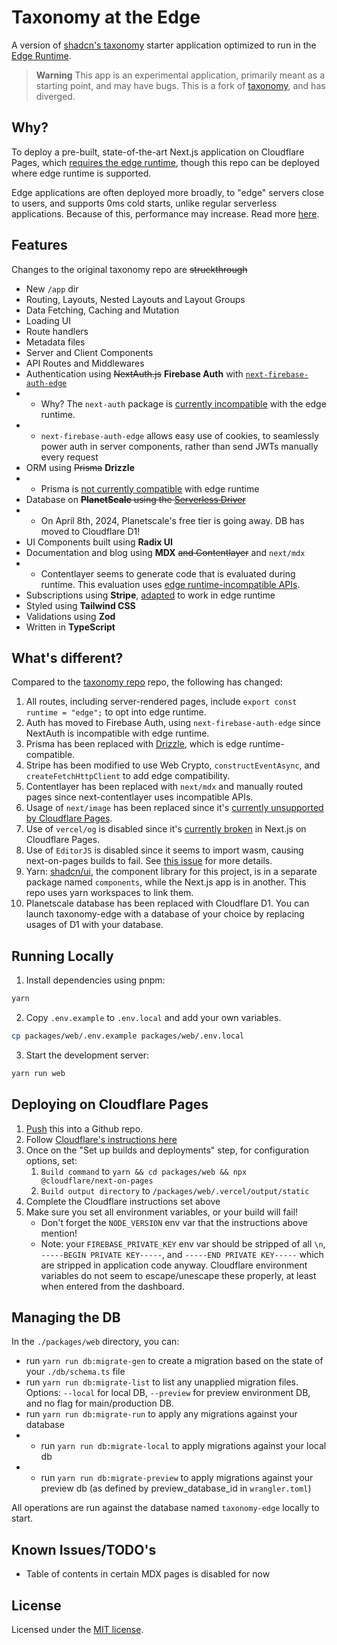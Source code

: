 # Taxonomy at the Edge

A version of [shadcn's taxonomy](https://github.com/shadcn/taxonomy) starter application optimized to run in the [Edge Runtime](https://edge-runtime.vercel.app/).

> **Warning**
> This app is an experimental application, primarily meant as a starting point, and may have bugs.
> This is a fork of [taxonomy](https://github.com/shadcn/taxonomy), and has diverged. 

## Why?
To deploy a pre-built, state-of-the-art Next.js application on Cloudflare Pages, which [requires the edge runtime](https://developers.cloudflare.com/pages/framework-guides/deploy-a-nextjs-site/#use-the-edge-runtime), though this repo can be deployed where edge runtime is supported.

Edge applications are often deployed more broadly, to "edge" servers close to users, and supports 0ms cold starts, unlike regular serverless applications. Because of this, performance may increase. Read more [here](https://workers.cloudflare.com/).

## Features

Changes to the original taxonomy repo are ~~struckthrough~~

- New `/app` dir
- Routing, Layouts, Nested Layouts and Layout Groups
- Data Fetching, Caching and Mutation
- Loading UI
- Route handlers
- Metadata files
- Server and Client Components
- API Routes and Middlewares
- Authentication using ~~NextAuth.js~~ **Firebase Auth** with [`next-firebase-auth-edge`](https://github.com/awinogrodzki/next-firebase-auth-edge)
- - Why? The `next-auth` package is [currently incompatible](https://github.com/nextauthjs/next-auth/discussions/5855#discussioncomment-4564329) with the edge runtime. 
- - `next-firebase-auth-edge` allows easy use of cookies, to seamlessly power auth in server components, rather than send JWTs manually every request
- ORM using ~~Prisma~~ **Drizzle**
- - Prisma is [not currently compatible](https://github.com/prisma/prisma/issues/19500) with edge runtime
- Database on ~~**PlanetScale** using the [Serverless Driver](https://github.com/planetscale/database-js)~~
- - On April 8th, 2024, Planetscale's free tier is going away. DB has moved to Cloudflare D1!
- UI Components built using **Radix UI**
- Documentation and blog using **MDX** ~~and Contentlayer~~ and `next/mdx`
- - Contentlayer seems to generate code that is evaluated during runtime. This evaluation uses [edge runtime-incompatible APIs](https://github.com/contentlayerdev/contentlayer/blob/main/packages/next-contentlayer/src/hooks/useMDXComponent.ts#L24).
- Subscriptions using **Stripe**, [adapted](https://blog.cloudflare.com/announcing-stripe-support-in-workers/) to work in edge runtime
- Styled using **Tailwind CSS**
- Validations using **Zod**
- Written in **TypeScript**

## What's different?

Compared to the [taxonomy repo](https://github.com/shadcn/taxonomy) repo, the following has changed:

1. All routes, including server-rendered pages, include `export const runtime = "edge";` to opt into edge runtime.
2. Auth has moved to Firebase Auth, using `next-firebase-auth-edge` since NextAuth is incompatible with edge runtime.
3. Prisma has been replaced with [Drizzle](https://github.com/drizzle-team/drizzle-orm), which is edge runtime-compatible.
4. Stripe has been modified to use Web Crypto, `constructEventAsync`, and `createFetchHttpClient` to add edge compatibility.
5. Contentlayer has been replaced with `next/mdx` and manually routed pages since next-contentlayer uses incompatible APIs. 
6. Usage of `next/image` has been replaced since it's [currently unsupported by Cloudflare Pages](https://developers.cloudflare.com/pages/framework-guides/deploy-a-nextjs-site/#statically-imported-images-on-pages).
7. Use of `vercel/og` is disabled since it's [currently broken](https://github.com/cloudflare/next-on-pages/issues/39) in Next.js on Cloudflare Pages.
8. Use of `EditorJS` is disabled since it seems to import wasm, causing next-on-pages builds to fail. See [this issue](https://github.com/cloudflare/next-on-pages/issues/344) for more details.
9.  Yarn: [shadcn/ui](https://github.com/shadcn/ui), the component library for this project, is in a separate package named `components`, while the Next.js app is in another. This repo uses yarn workspaces to link them. 
10. Planetscale database has been replaced with Cloudflare D1. You can launch taxonomy-edge with a database of your choice by replacing usages of D1 with your database.

## Running Locally

1. Install dependencies using pnpm:

```sh
yarn
```

2. Copy `.env.example` to `.env.local` and add your own variables. 

```sh
cp packages/web/.env.example packages/web/.env.local
```

3. Start the development server:

```sh
yarn run web
```

## Deploying on Cloudflare Pages
1. [Push](https://developers.cloudflare.com/pages/framework-guides/deploy-a-nextjs-site/#create-a-github-repository) this into a Github repo.
2. Follow [Cloudflare's instructions here](https://developers.cloudflare.com/pages/framework-guides/deploy-a-nextjs-site/#3-deploy-your-application-to-cloudflare-pages)
3. Once on the "Set up builds and deployments" step, for configuration options, set:
   1. `Build command` to `yarn && cd packages/web && npx @cloudflare/next-on-pages`
   2. `Build output directory` to `/packages/web/.vercel/output/static`
4. Complete the Cloudflare instructions set above
5. Make sure you set all environment variables, or your build will fail!
   - Don't forget the `NODE_VERSION` env var that the instructions above mention!
   - Note: your `FIREBASE_PRIVATE_KEY` env var should be stripped of all `\n`, `-----BEGIN PRIVATE KEY-----`, and `-----END PRIVATE KEY-----` which are stripped in application code anyway. Cloudflare environment variables do not seem to escape/unescape these properly, at least when entered from the dashboard.

## Managing the DB
In the `./packages/web` directory, you can:
- run `yarn run db:migrate-gen` to create a migration based on the state of your `./db/schema.ts` file
- run `yarn run db:migrate-list` to list any unapplied migration files. Options: `--local` for local DB, `--preview` for preview environment DB, and no flag for main/production DB.
- run `yarn run db:migrate-run` to apply any migrations against your database
- - run `yarn run db:migrate-local` to apply migrations against your local db
- - run `yarn run db:migrate-preview` to apply migrations against your preview db (as defined by preview_database_id in `wrangler.toml`)

All operations are run against the database named `taxonomy-edge` locally to start.

## Known Issues/TODO's
- Table of contents in certain MDX pages is disabled for now

## License

Licensed under the [MIT license](https://github.com/shadcn/taxonomy/blob/main/LICENSE.md).

